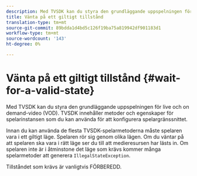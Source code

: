 ```yaml
---
description: Med TVSDK kan du styra den grundläggande uppspelningen för live och on demand-video (VOD). TVSDK innehåller metoder och egenskaper för spelarinstansen som du kan använda för att konfigurera spelargränssnittet.
title: Vänta på ett giltigt tillstånd
translation-type: tm+mt
source-git-commit: 89bdda1d4bd5c126f19ba75a819942df901183d1
workflow-type: tm+mt
source-wordcount: '143'
ht-degree: 0%

---
```



# Vänta på ett giltigt tillstånd {#wait-for-a-valid-state}

Med TVSDK kan du styra den grundläggande uppspelningen för live och on demand-video (VOD). TVSDK innehåller metoder och egenskaper för spelarinstansen som du kan använda för att konfigurera spelargränssnittet.

Innan du kan använda de flesta TVSDK-spelarmetoderna måste spelaren vara i ett giltigt läge.
Spelaren rör sig genom olika lägen. Om du väntar på att spelaren ska vara i rätt läge ser du till att medieresursen har lästs in. Om spelaren inte är i åtminstone det läge som krävs kommer många spelarmetoder att generera `IllegalStateException`.

Tillståndet som krävs är vanligtvis FÖRBEREDD.
